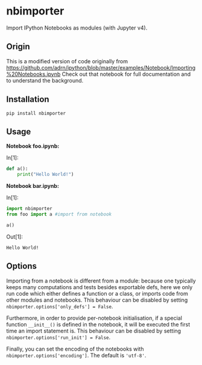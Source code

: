# nbimporter
Import IPython Notebooks as modules (with Jupyter v4).

## Origin
This is a modified version of code originally from
https://github.com/adrn/ipython/blob/master/examples/Notebook/Importing%20Notebooks.ipynb
Check out that notebook for full documentation and to understand the background. 

## Installation
`pip install nbimporter`

## Usage
**Notebook foo.ipynb:**

In[1]:
```python
def a(): 
    print("Hello World!")
```

**Notebook bar.ipynb:**

In[1]:
```python
import nbimporter
from foo import a #import from notebook

a()
```

Out[1]:
```
Hello World!
```

## Options

Importing from a notebook is different from a module: because one
typically keeps many computations and tests besides exportable defs,
here we only run code which either defines a function or a class, or
imports code from other modules and notebooks. This behaviour can be
disabled by setting `nbimporter.options['only_defs'] = False`.

Furthermore, in order to provide per-notebook initialisation, if a
special function `__init__()` is defined in the notebook, it will be
executed the first time an import statement is. This behaviour can be
disabled by setting `nbimporter.options['run_init'] = False`.

Finally, you can set the encoding of the notebooks with
`nbimporter.options['encoding']`. The default is `'utf-8'`.
